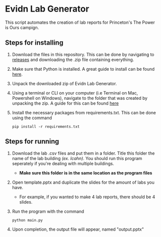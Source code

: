 # Evidn Lab Generator

This script automates the creation of lab reports for Princeton's The Power is Ours campign.

## Steps for installing

1. Download the files in this repository. This can be done by navigating to [releases](https://github.com/nshaff3r/Evidn-Lab-Generator/releases) and downloading the .zip file containing everything.
2. Make sure that Python is installed. A great guide to install can be found [here](https://docs.python-guide.org/starting/installation/).
3. Unpack the downloaded zip of Evidn Lab Generator. 
4. Using a terminal or CLI on your computer (i.e Terminal on Mac, Powershell on Windows), navigate to the folder that was created by unpacking the zip. A guide for this can be found [here](https://medium.com/geekculture/basic-bash-commands-c54933183c89)
5. Install the necessary packages from requirements.txt. This can be done using the command
    
    ```pip install -r requirements.txt```

## Steps for running
1. Download the lab .csv files and put them in a folder. Title this folder the name of the lab building *(ex. Icahn)*. You should run this program seperately if you're dealing with multiple buildings.
    - **Make sure this folder is in the same location as the program files**
2. Open template.pptx and duplicate the slides for the amount of labs you have.
    - For example, if you wanted to make 4 lab reports, there should be 4 slides.
3. Run the program with the command

    ```python main.py```
4. Upon completion, the output file will appear, named "output.pptx"
